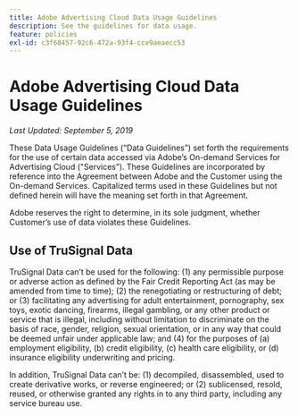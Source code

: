 ```yaml
---
title: Adobe Advertising Cloud Data Usage Guidelines
description: See the guidelines for data usage.
feature: policies
exl-id: c3f68457-92c6-472a-93f4-cce9aeaecc53
---
```

# Adobe Advertising Cloud Data Usage Guidelines

*Last Updated: September 5, 2019*

These Data Usage Guidelines (“Data Guidelines”) set forth the requirements for the use of certain data accessed via Adobe’s On-demand Services for Advertising Cloud ("Services”). These Guidelines are incorporated by reference into the Agreement between Adobe and the Customer using the On-demand Services. Capitalized terms used in these Guidelines but not defined herein will have the meaning set forth in that Agreement.

Adobe reserves the right to determine, in its sole judgment, whether Customer’s use of data violates these Guidelines.

## Use of TruSignal Data

TruSignal Data can’t be used for the following: (1) any permissible purpose or adverse action as defined by the Fair Credit Reporting Act (as may be amended from time to time); (2) the renegotiating or restructuring of debt; or (3) facilitating any advertising for adult entertainment, pornography, sex toys, exotic dancing, firearms, illegal gambling, or any other product or service that is illegal, including without limitation to discriminate on the basis of race, gender, religion, sexual orientation, or in any way that could be deemed unfair under applicable law; and (4) for the purposes of (a) employment eligibility, (b) credit eligibility, (c) health care eligibility, or (d) insurance eligibility underwriting and pricing.

In addition, TruSignal Data can’t be: (1) decompiled, disassembled, used to create derivative works, or reverse engineered; or (2) sublicensed, resold, reused, or otherwise granted any rights in to any third party, including any service bureau use.
